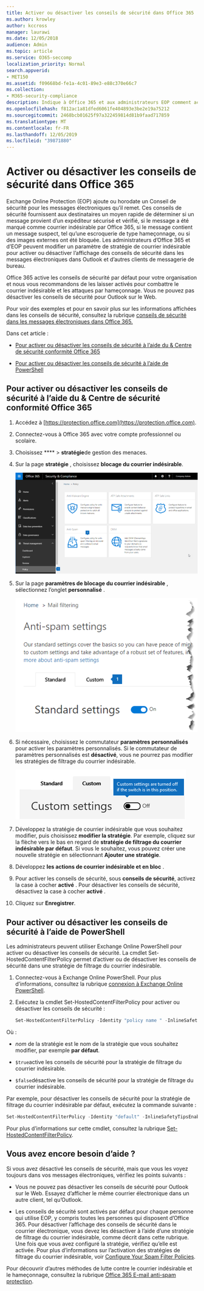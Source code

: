 ```yaml
---
title: Activer ou désactiver les conseils de sécurité dans Office 365
ms.author: krowley
author: kccross
manager: laurawi
ms.date: 12/05/2018
audience: Admin
ms.topic: article
ms.service: O365-seccomp
localization_priority: Normal
search.appverid:
- MET150
ms.assetid: f09668bd-fe1a-4c01-89e3-e88c370e66c7
ms.collection:
- M365-security-compliance
description: Indique à Office 365 et aux administrateurs EOP comment activer et désactiver les conseils de sécurité dans les messages électroniques.
ms.openlocfilehash: f812ac1a81dfed6061fe404893e3be2e19a75212
ms.sourcegitcommit: 2468bcb01625f97a322459814d81b9faad717859
ms.translationtype: MT
ms.contentlocale: fr-FR
ms.lasthandoff: 12/05/2019
ms.locfileid: "39871880"
---
```

# <a name="enable-or-disable-safety-tips-in-office-365"></a>Activer ou désactiver les conseils de sécurité dans Office 365

Exchange Online Protection (EOP) ajoute ou horodate un Conseil de sécurité pour les messages électroniques qu’il remet. Ces conseils de sécurité fournissent aux destinataires un moyen rapide de déterminer si un message provient d’un expéditeur sécurisé et vérifié, si le message a été marqué comme courrier indésirable par Office 365, si le message contient un message suspect, tel qu’une escroquerie de type hameçonnage, ou si des images externes ont été bloquée. Les administrateurs d’Office 365 et d’EOP peuvent modifier un paramètre de stratégie de courrier indésirable pour activer ou désactiver l’affichage des conseils de sécurité dans les messages électroniques dans Outlook et d’autres clients de messagerie de bureau.

Office 365 active les conseils de sécurité par défaut pour votre organisation et nous vous recommandons de les laisser activés pour combattre le courrier indésirable et les attaques par hameçonnage. Vous ne pouvez pas désactiver les conseils de sécurité pour Outlook sur le Web.

Pour voir des exemples et pour en savoir plus sur les informations affichées dans les conseils de sécurité, consultez la rubrique [conseils de sécurité dans les messages électroniques dans Office 365.](safety-tips-in-office-365.md)

Dans cet article :

- [Pour activer ou désactiver les conseils de sécurité à l’aide du &amp; Centre de sécurité conformité Office 365](enable-or-disable-safety-tips.md#SandCCsafetytip)

- [Pour activer ou désactiver les conseils de sécurité à l’aide de PowerShell](enable-or-disable-safety-tips.md#pshellsafetytip)

## <a name="to-enable-or-disable-safety-tips-by-using-the-office-365-security-amp-compliance-center"></a>Pour activer ou désactiver les conseils de sécurité à l’aide du &amp; Centre de sécurité conformité Office 365
<a name="SandCCsafetytip"> </a>

1. Accédez à [https://protection.office.com](https://protection.office.com).

2. Connectez-vous à Office 365 avec votre compte professionnel ou scolaire.

3. Choisissez **** \> **stratégie**de gestion des menaces.

4. Sur la page **stratégie** , choisissez **blocage du courrier indésirable**.

    ![Cette capture d’écran indique comment accéder à la page des paramètres de blocage du courrier &amp; indésirable dans le centre de sécurité et de conformité.](../media/b8eb2ee3-2eb1-4ea2-b138-f6d7fb2e23de.png)

5. Sur la page **paramètres de blocage du courrier indésirable** , sélectionnez l’onglet **personnalisé** .

    ![Cette capture d’écran indique l’emplacement de l’onglet personnalisé dans la page Paramètres du blocage du courrier &amp; indésirable dans le centre de sécurité et de conformité.](../media/1d688d23-e6f3-4de5-84a7-e8ce31786193.png)

6. Si nécessaire, choisissez le commutateur **paramètres personnalisés** pour activer les paramètres personnalisés. Si le commutateur de paramètres personnalisés est **désactivé**, vous ne pourrez pas modifier les stratégies de filtrage du courrier indésirable.

    ![Cette capture d’écran illustre les paramètres de stratégie de filtrage anti-courrier indésirable personnalisés désactivés.](../media/94f900ad-b556-4a31-a3ac-acfcd72e71b8.png)

7. Développez la stratégie de courrier indésirable que vous souhaitez modifier, puis choisissez **modifier la stratégie**. Par exemple, cliquez sur la flèche vers le bas en regard de **stratégie de filtrage du courrier indésirable par défaut**. Si vous le souhaitez, vous pouvez créer une nouvelle stratégie en sélectionnant **Ajouter une stratégie**.

8. Développez **les actions de courrier indésirable et en bloc** .

9. Pour activer les conseils de sécurité, sous **conseils de sécurité**, activez la case à cocher **activé** . Pour désactiver les conseils de sécurité, désactivez la case à cocher **activé** .

10. Cliquez sur **Enregistrer**.

## <a name="to-enable-or-disable-safety-tips-by-using-powershell"></a>Pour activer ou désactiver les conseils de sécurité à l’aide de PowerShell
<a name="pshellsafetytip"> </a>

Les administrateurs peuvent utiliser Exchange Online PowerShell pour activer ou désactiver les conseils de sécurité. La cmdlet Set-HostedContentFilterPolicy permet d’activer ou de désactiver les conseils de sécurité dans une stratégie de filtrage du courrier indésirable.

1. Connectez-vous à Exchange Online PowerShell. Pour plus d’informations, consultez la rubrique [connexion à Exchange Online PowerShell](https://go.microsoft.com/fwlink/p/?LinkId=396554).

2. Exécutez la cmdlet Set-HostedContentFilterPolicy pour activer ou désactiver les conseils de sécurité :

   ```powershell
   Set-HostedContentFilterPolicy -Identity "policy name " -InlineSafetyTipsEnabled <$true | $false>
   ```

Où :

- *nom* de la stratégie est le nom de la stratégie que vous souhaitez modifier, par exemple **par défaut**.

- `$true`active les conseils de sécurité pour la stratégie de filtrage du courrier indésirable.

- `$false`désactive les conseils de sécurité pour la stratégie de filtrage du courrier indésirable.

Par exemple, pour désactiver les conseils de sécurité pour la stratégie de filtrage du courrier indésirable par défaut, exécutez la commande suivante :

```powershell
Set-HostedContentFilterPolicy -Identity "default" -InlineSafetyTipsEnabled $false
```

Pour plus d’informations sur cette cmdlet, consultez la rubrique [Set-HostedContentFilterPolicy](https://docs.microsoft.com/powershell/module/exchange/antispam-antimalware/set-hostedcontentfilterpolicy).

## <a name="still-need-help"></a>Vous avez encore besoin d’aide ?
<a name="pshellsafetytip"> </a>

Si vous avez désactivé les conseils de sécurité, mais que vous les voyez toujours dans vos messages électroniques, vérifiez les points suivants :

- Vous ne pouvez pas désactiver les conseils de sécurité pour Outlook sur le Web. Essayez d’afficher le même courrier électronique dans un autre client, tel qu’Outlook.

- Les conseils de sécurité sont activés par défaut pour chaque personne qui utilise EOP, y compris toutes les personnes qui disposent d’Office 365. Pour désactiver l’affichage des conseils de sécurité dans le courrier électronique, vous devez les désactiver à l’aide d’une stratégie de filtrage du courrier indésirable, comme décrit dans cette rubrique. Une fois que vous avez configuré la stratégie, vérifiez qu’elle est activée. Pour plus d’informations sur l’activation des stratégies de filtrage du courrier indésirable, voir [Configure Your Spam Filter Policies](configure-your-spam-filter-policies.md).

Pour découvrir d’autres méthodes de lutte contre le courrier indésirable et le hameçonnage, consultez la rubrique [Office 365 E-mail anti-spam protection](anti-spam-protection.md).
